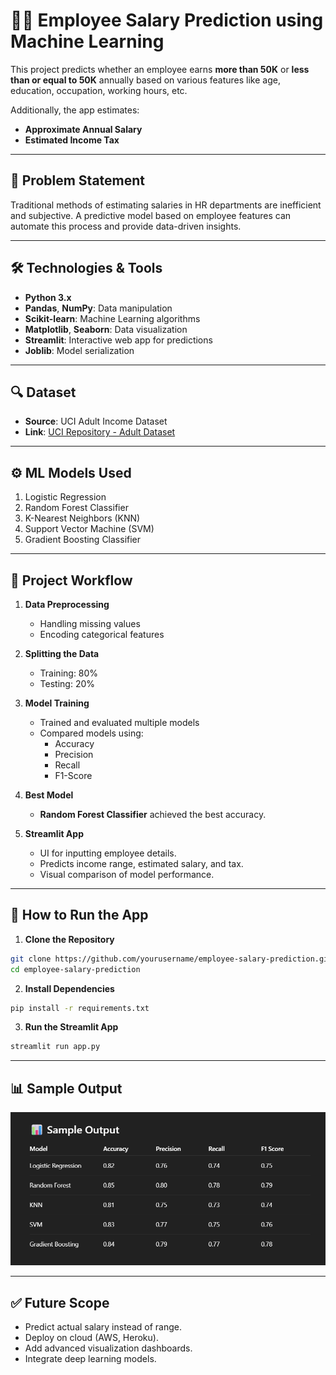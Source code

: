 # 🧑‍💼 Employee Salary Prediction using Machine Learning

This project predicts whether an employee earns **more than 50K** or **less than or equal to 50K** annually based on various features like age, education, occupation, working hours, etc.

Additionally, the app estimates:
- **Approximate Annual Salary**
- **Estimated Income Tax**

---

## 📌 Problem Statement
Traditional methods of estimating salaries in HR departments are inefficient and subjective. A predictive model based on employee features can automate this process and provide data-driven insights.

---

## 🛠️ Technologies & Tools
- **Python 3.x**
- **Pandas**, **NumPy**: Data manipulation
- **Scikit-learn**: Machine Learning algorithms
- **Matplotlib**, **Seaborn**: Data visualization
- **Streamlit**: Interactive web app for predictions
- **Joblib**: Model serialization

---

## 🔍 Dataset
- **Source**: UCI Adult Income Dataset
- **Link**: [UCI Repository - Adult Dataset](https://archive.ics.uci.edu/ml/datasets/adult)

---

## ⚙️ ML Models Used
1. Logistic Regression
2. Random Forest Classifier
3. K-Nearest Neighbors (KNN)
4. Support Vector Machine (SVM)
5. Gradient Boosting Classifier

---

## 🚀 Project Workflow
1. **Data Preprocessing**
   - Handling missing values
   - Encoding categorical features

2. **Splitting the Data**
   - Training: 80%
   - Testing: 20%

3. **Model Training**
   - Trained and evaluated multiple models
   - Compared models using:
     - Accuracy
     - Precision
     - Recall
     - F1-Score

4. **Best Model**
   - **Random Forest Classifier** achieved the best accuracy.

5. **Streamlit App**
   - UI for inputting employee details.
   - Predicts income range, estimated salary, and tax.
   - Visual comparison of model performance.

---

## 🎯 How to Run the App
1. **Clone the Repository**
```bash
git clone https://github.com/yourusername/employee-salary-prediction.git
cd employee-salary-prediction
```
2. **Install Dependencies**
```bash
pip install -r requirements.txt
```
3. **Run the Streamlit App**
```bash
streamlit run app.py
```
---

## 📊 Sample Output
![Sample_output](Sample_output.png)

---

## ✅ Future Scope
- Predict actual salary instead of range.
- Deploy on cloud (AWS, Heroku).
- Add advanced visualization dashboards.
- Integrate deep learning models.

